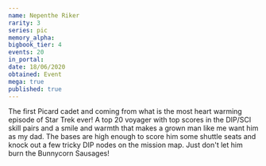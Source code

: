 ```yaml
---
name: Nepenthe Riker
rarity: 3
series: pic
memory_alpha:
bigbook_tier: 4
events: 20
in_portal:
date: 18/06/2020
obtained: Event
mega: true
published: true
---
```


The first Picard cadet and coming from what is the most heart warming episode of Star Trek ever! A top 20 voyager with top scores in the DIP/SCI skill pairs and a smile and warmth that makes a grown man like me want him as my dad. The bases are high enough to score him some shuttle seats and knock out a few tricky DIP nodes on the mission map. Just don't let him burn the Bunnycorn Sausages!
